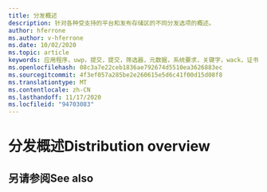 ```yaml
---
title: 分发概述
description: 针对各种受支持的平台和发布存储区的不同分发选项的概述。
author: hferrone
ms.author: v-hferrone
ms.date: 10/02/2020
ms.topic: article
keywords: 应用程序，uwp，提交，提交，筛选器，元数据，系统要求，关键字，wack，证书，包，appx，销售，混合现实耳机，windows mixed reality 耳机，虚拟现实耳机
ms.openlocfilehash: 08c3a7e22ceb1836ae792674d5510ea3626883ec
ms.sourcegitcommit: 4f3ef057a285be2e260615e5d6c41f00d15d08f8
ms.translationtype: MT
ms.contentlocale: zh-CN
ms.lasthandoff: 11/17/2020
ms.locfileid: "94703083"
---
```

# <a name="distribution-overview"></a><span data-ttu-id="122fd-104">分发概述</span><span class="sxs-lookup"><span data-stu-id="122fd-104">Distribution overview</span></span>

## <a name="see-also"></a><span data-ttu-id="122fd-105">另请参阅</span><span class="sxs-lookup"><span data-stu-id="122fd-105">See also</span></span>